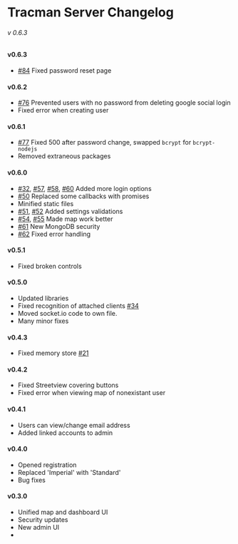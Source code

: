 # Tracman Server Changelog
###### v 0.6.3

#### v0.6.3

* [#84](https://github.com/Tracman-org/Server/issues/84) Fixed password reset page

#### v0.6.2

* [#76](https://github.com/Tracman-org/Server/issues/76) Prevented users with no password from deleting google social login
* Fixed error when creating user

#### v0.6.1

* [#77](https://github.com/Tracman-org/Server/issues/77) Fixed 500 after password change, swapped `bcrypt` for `bcrypt-nodejs`
* Removed extraneous packages

#### v0.6.0

* [#32](https://github.com/Tracman-org/Server/issues/32), [#57](https://github.com/Tracman-org/Server/issues/57), [#58](https://github.com/Tracman-org/Server/issues/58), [#60](https://github.com/Tracman-org/Server/issues/60) Added more login options
* [#50](https://github.com/Tracman-org/Server/issues/50) Replaced some callbacks with promises
* Minified static files
* [#51](https://github.com/Tracman-org/Server/issues/51), [#52](https://github.com/Tracman-org/Server/issues/52) Added settings validations
* [#54](https://github.com/Tracman-org/Server/issues/54), [#55](https://github.com/Tracman-org/Server/issues/55) Made map work better
* [#61](https://github.com/Tracman-org/Server/issues/61) New MongoDB security
* [#62](https://github.com/Tracman-org/Server/issues/62) Fixed error handling

#### v0.5.1

* Fixed broken controls

#### v0.5.0

* Updated libraries
* Fixed recognition of attached clients [#34](https://github.com/Tracman-org/Server/issues/21)
* Moved socket.io code to own file.
* Many minor fixes

#### v0.4.3

* Fixed memory store [#21](https://github.com/Tracman-org/Server/issues/21)

#### v0.4.2

* Fixed Streetview covering buttons
* Fixed error when viewing map of nonexistant user

#### v0.4.1

* Users can view/change email address
* Added linked accounts to admin

#### v0.4.0

* Opened registration
* Replaced 'Imperial' with 'Standard'
* Bug fixes

#### v0.3.0

* Unified map and dashboard UI
* Security updates
* New admin UI
* 